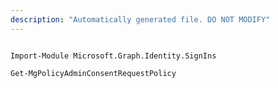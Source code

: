 ```yaml
---
description: "Automatically generated file. DO NOT MODIFY"
---
```


```powershellv2

Import-Module Microsoft.Graph.Identity.SignIns

Get-MgPolicyAdminConsentRequestPolicy

```